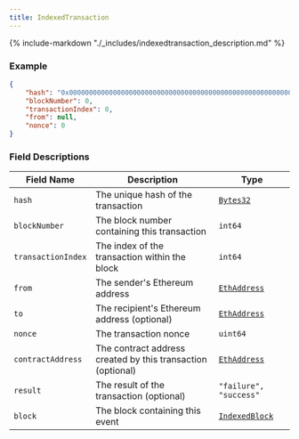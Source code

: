 ```yaml
---
title: IndexedTransaction
---
```

{% include-markdown "./_includes/indexedtransaction_description.md" %}

### Example

```json
{
    "hash": "0x0000000000000000000000000000000000000000000000000000000000000000",
    "blockNumber": 0,
    "transactionIndex": 0,
    "from": null,
    "nonce": 0
}
```

### Field Descriptions

| Field Name | Description | Type |
|------------|-------------|------|
| `hash` | The unique hash of the transaction | [`Bytes32`](simpletypes.md#bytes32) |
| `blockNumber` | The block number containing this transaction | `int64` |
| `transactionIndex` | The index of the transaction within the block | `int64` |
| `from` | The sender's Ethereum address | [`EthAddress`](simpletypes.md#ethaddress) |
| `to` | The recipient's Ethereum address (optional) | [`EthAddress`](simpletypes.md#ethaddress) |
| `nonce` | The transaction nonce | `uint64` |
| `contractAddress` | The contract address created by this transaction (optional) | [`EthAddress`](simpletypes.md#ethaddress) |
| `result` | The result of the transaction (optional) | `"failure", "success"` |
| `block` | The block containing this event | [`IndexedBlock`](indexedblock.md#indexedblock) |

